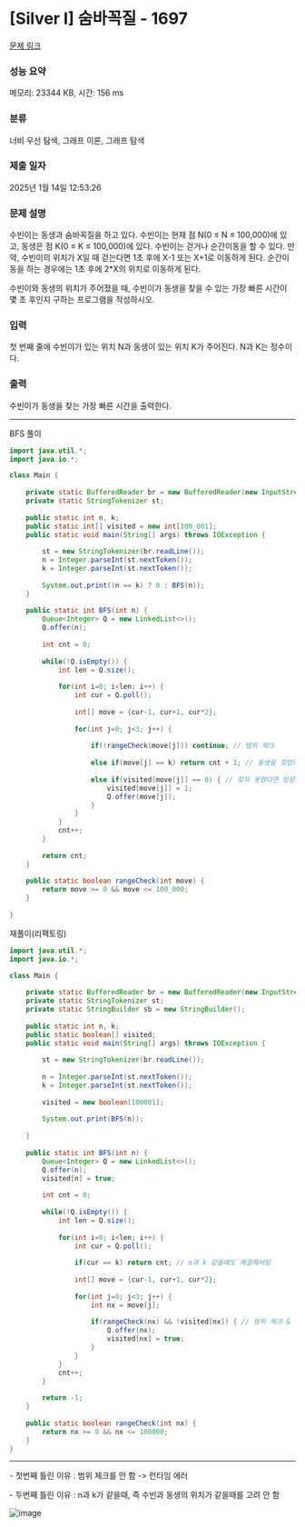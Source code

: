 # [Silver I] 숨바꼭질 - 1697 

[문제 링크](https://www.acmicpc.net/problem/1697) 

### 성능 요약

메모리: 23344 KB, 시간: 156 ms

### 분류

너비 우선 탐색, 그래프 이론, 그래프 탐색

### 제출 일자

2025년 1월 14일 12:53:26

### 문제 설명

<p>수빈이는 동생과 숨바꼭질을 하고 있다. 수빈이는 현재 점 N(0 ≤ N ≤ 100,000)에 있고, 동생은 점 K(0 ≤ K ≤ 100,000)에 있다. 수빈이는 걷거나 순간이동을 할 수 있다. 만약, 수빈이의 위치가 X일 때 걷는다면 1초 후에 X-1 또는 X+1로 이동하게 된다. 순간이동을 하는 경우에는 1초 후에 2*X의 위치로 이동하게 된다.</p>

<p>수빈이와 동생의 위치가 주어졌을 때, 수빈이가 동생을 찾을 수 있는 가장 빠른 시간이 몇 초 후인지 구하는 프로그램을 작성하시오.</p>

### 입력 

 <p>첫 번째 줄에 수빈이가 있는 위치 N과 동생이 있는 위치 K가 주어진다. N과 K는 정수이다.</p>

### 출력 

 <p>수빈이가 동생을 찾는 가장 빠른 시간을 출력한다.</p>

---

BFS 풀이

```java
import java.util.*;
import java.io.*;

class Main {
    
    private static BufferedReader br = new BufferedReader(new InputStreamReader(System.in));
    private static StringTokenizer st;
    
    public static int n, k;
    public static int[] visited = new int[100_001];
    public static void main(String[] args) throws IOException {
        
        st = new StringTokenizer(br.readLine());
        n = Integer.parseInt(st.nextToken());
        k = Integer.parseInt(st.nextToken());
        
        System.out.print((n == k) ? 0 : BFS(n));
    }
    
    public static int BFS(int n) {
        Queue<Integer> Q = new LinkedList<>();
        Q.offer(n);
        
        int cnt = 0;
        
        while(!Q.isEmpty()) {
            int len = Q.size();
            
            for(int i=0; i<len; i++) {
                int cur = Q.poll();    
                
                int[] move = {cur-1, cur+1, cur*2}; 
                        
                for(int j=0; j<3; j++) {
                    
                    if(!rangeCheck(move[j])) continue; // 범위 체크
                    
                    else if(move[j] == k) return cnt + 1; // 동생을 찾았다면
                    
                    else if(visited[move[j]] == 0) { // 찾지 못했다면 방문 체크
                        visited[move[j]] = 1;
                        Q.offer(move[j]);
                    }
                }
            }
            cnt++; 
        }
        
        return cnt;
    }
    
    public static boolean rangeCheck(int move) {
        return move >= 0 && move <= 100_000;
    } 
    
}


```

재풀이(리팩토링)

```java
import java.util.*;
import java.io.*;

class Main {
    
    private static BufferedReader br = new BufferedReader(new InputStreamReader(System.in));
    private static StringTokenizer st;
    private static StringBuilder sb = new StringBuilder();
    
    public static int n, k;
    public static boolean[] visited;
    public static void main(String[] args) throws IOException {
        
        st = new StringTokenizer(br.readLine());
        
        n = Integer.parseInt(st.nextToken());
        k = Integer.parseInt(st.nextToken());
        
        visited = new boolean[100001];
        
        System.out.print(BFS(n));
    
    }
    
    public static int BFS(int n) {
        Queue<Integer> Q = new LinkedList<>();
        Q.offer(n);
        visited[n] = true;
        
        int cnt = 0;
        
        while(!Q.isEmpty()) {
            int len = Q.size();
            
            for(int i=0; i<len; i++) {
                int cur = Q.poll();
                
                if(cur == k) return cnt; // n과 k 같을때도 해결해버림
                
                int[] move = {cur-1, cur+1, cur*2};
                
                for(int j=0; j<3; j++) {
                    int nx = move[j];
                    
                    if(rangeCheck(nx) && !visited[nx]) { // 범위 체크 & 방문 체크
                        Q.offer(nx);
                        visited[nx] = true;
                    }
                }
            }
            cnt++;
        }
        
        return -1;
    }
    
    public static boolean rangeCheck(int nx) {
        return nx >= 0 && nx <= 100000;
    }
}


```


---

\- 첫번째 틀린 이유 : 범위 체크를 안 함 -> 런타임 에러
&nbsp;

\- 두번째 틀린 이유 : n과 k가 같을때, 즉 수빈과 동생의 위치가 같을때를 고려 안 함

![image](https://github.com/user-attachments/assets/d27d7c8a-b11d-437e-9b50-4840cb83b6ee)
